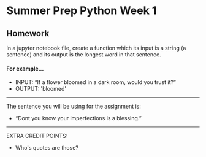 # Summer Prep Python Week 1 

## Homework
In a jupyter notebook file, create a function which its input is a string (a sentence) and its output is the longest word in that sentence.  

#### For example... 
* INPUT:  “If a flower bloomed in a dark room, would you trust it?”
* OUTPUT: 'bloomed'

---
The sentence you will be using for the assignment is:
*  “Dont you know your imperfections is a blessing.” 

---
EXTRA CREDIT POINTS: 
* Who's quotes are those?  